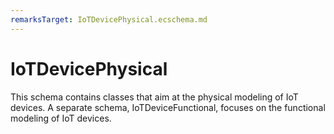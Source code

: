```yaml
---
remarksTarget: IoTDevicePhysical.ecschema.md
---
```


# IoTDevicePhysical

This schema contains classes that aim at the physical modeling of IoT devices. A separate schema, IoTDeviceFunctional, focuses on the functional modeling of IoT devices.
